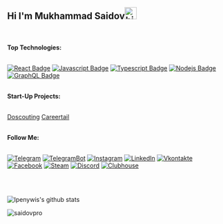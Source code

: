## Hi I'm Mukhammad Saidov<img src="https://user-images.githubusercontent.com/1303154/88677602-1635ba80-d120-11ea-84d8-d263ba5fc3c0.gif" width="28px" alt="hi">

</br>
</br>
<b>Top Technologies:</b>
</br>
</br>

[![React Badge](https://img.shields.io/badge/-React-61DBFB?style=for-the-badge&labelColor=black&logo=react&logoColor=61DBFB)](#) [![Javascript Badge](https://img.shields.io/badge/-Javascript-F0DB4F?style=for-the-badge&labelColor=black&logo=javascript&logoColor=F0DB4F)](#) [![Typescript Badge](https://img.shields.io/badge/-Typescript-007acc?style=for-the-badge&labelColor=black&logo=typescript&logoColor=007acc)](#) [![Nodejs Badge](https://img.shields.io/badge/-Nodejs-3C873A?style=for-the-badge&labelColor=black&logo=node.js&logoColor=3C873A)](#) [![GraphQL Badge](https://img.shields.io/badge/-GraphQl-e535ab?style=for-the-badge&labelColor=black&logo=node.js&logoColor=e535ab)](#)

</br>
<b>Start-Up Projects:</b>
</br>
</br>

[Doscouting](https://www.doscouting.com)
[Careertail](https://www.careertail.io)
</br>
</br>

<!-- #### Follow Me: -->

<b>Follow Me:</b>
</br>
</br>

[![Telegram](https://img.shields.io/badge/-Telegram-090909?style=for-the-badge&logo=telegram&logoColor=27A0D9)](https://t.me/MukhammadSaidov)
[![TelegramBot](https://img.shields.io/badge/-TelegramBot-090909?style=for-the-badge&logo=telegram&logoColor=27A0D9)](https://t.me/saidovpro_bot)
[![Instagram](https://img.shields.io/badge/-Instagram-090909?style=for-the-badge&logo=instagram&logoColor=B4068E)](https://www.instagram.com/saidovpro_)
[![LinkedIn](https://img.shields.io/badge/-LinkedIn-090909?style=for-the-badge&logo=linkedin&logoColor=007BB6)](https://www.linkedin.com/in/mukhammad-saidov-11b77420a/)
[![Vkontakte](https://img.shields.io/badge/-Vkontakte-090909?style=for-the-badge&logo=Vk&logoColor=4F7DB3)](https://vk.com/saidov_proo)
[![Facebook](https://img.shields.io/badge/-Facebook-090909?style=for-the-badge&logo=Facebook&logoColor=1195F5)](https://m.facebook.com/profile.php?ref=bookmarks)
[![Steam](https://img.shields.io/badge/-Steam-090909?style=for-the-badge&logo=steam&logoColor=#007BB6)](https://steamcommunity.com/profiles/76561199074232674/)
[![Discord](https://img.shields.io/badge/-Discord-090909?style=for-the-badge&logo=Discord&logoColor=#007BB6)](https://discord.gg/w2CZmdKYFM)
[![Clubhouse](https://img.shields.io/badge/-Clubhouse-090909?style=for-the-badge&logo=Clubhouse&logoColor=#007BB6)](https://www.clubhouse.com/@saidovpro)

</br>
</br>

![Ipenywis's github stats](https://github-readme-stats.vercel.app/api?username=mukhammadsaidov&count_private=true&theme=tokyonight&hide=contribs,prs)

</details>

[reactplaylist]: https://www.youtube.com/watch?v=KxXXEL-k47Y&list=PLvXDmnBbOF7RnYiZvDwl2Pzcs2kfi10wd
[vscodetutorial]: https://www.youtube.com/watch?v=Bkie2ai8qeE&t=8s
[htmltutorial]: https://www.youtube.com/watch?v=VK6MXVxOsws&t=27s
[javascripttutorial]: https://www.youtube.com/watch?v=D-LHKvmX37E

<p><img align="center" src="https://github-readme-streak-stats.herokuapp.com/?user=mukhammadsaidov&theme=dark" alt="saidovpro" /></p>

